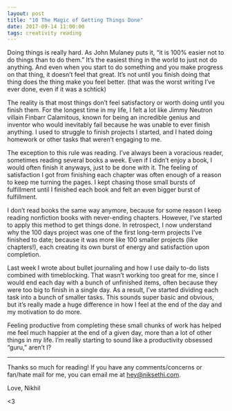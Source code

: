 ```yaml
---
layout: post
title: "10 The Magic of Getting Things Done"
date: 2017-09-14 11:00:00
tags: creativity reading
---
```

Doing things is really hard. As John Mulaney puts it, “it is 100% easier not to do things than to do them.” It’s the easiest thing in the world to just not do anything. And even when you start to do something and you make progress on that thing, it doesn’t feel that great. It’s not until you finish doing that thing does the thing make you feel better. (that was the worst writing I’ve ever done, even if it was a schtick)

The reality is that most things don’t feel satisfactory or worth doing until you finish them. For the longest time in my life, I felt a lot like Jimmy Neutron villain Finbarr Calamitous, known for being an incredible genius and inventor who would inevitably fail because he was unable to ever finish anything. I used to struggle to finish projects I started, and I hated doing homework or other tasks that weren’t engaging to me. 

The exception to this rule was reading. I’ve always been a voracious reader, sometimes reading several books a week. Even if I didn’t enjoy a book, I would often finish it anyways, just to be done with it. The feeling of satisfaction I got from finishing each chapter was often enough of a reason to keep me turning the pages. I kept chasing those small bursts of fulfillment until I finished each book and felt an even bigger burst of fulfillment.

I don’t read books the same way anymore, because for some reason I keep reading nonfiction books with never-ending chapters. However, I’ve started to apply this method to get things done. In retrospect, I now understand why the 100 days project was one of the first long-term projects I’ve finished to date; because it was more like 100 smaller projects (like chapters!), each creating its own burst of energy and satisfaction upon completion.

Last week I wrote about bullet journaling and how I use daily to-do lists combined with timeblocking. That wasn’t working too great for me, since I would end each day with a bunch of unfinished items, often because they were too big to finish in a single day. As a result, I’ve started dividing each task into a bunch of smaller tasks. This sounds super basic and obvious, but it’s really made a huge difference in how I feel at the end of the day and my motivation to do more.

Feeling productive from completing these small chunks of work has helped me feel much happier at the end of a given day, more than a lot of other things in my life. I’m really starting to sound like a productivity obsessed “guru,” aren’t I?

---

Thanks so much for reading! If you have any comments/concerns or fan/hate mail for me, you can email me at [hey@niksethi.com](mailto:hey@niksethi.com). 

Love,
Nikhil

<3

